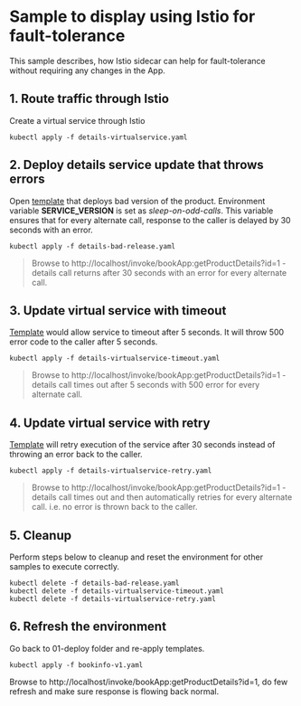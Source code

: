 
# Sample to display using Istio for fault-tolerance

This sample describes, how Istio sidecar can help for fault-tolerance without requiring any changes in the App.

## 1. Route traffic through Istio

Create a virtual service through Istio
```
kubectl apply -f details-virtualservice.yaml
```

## 2. Deploy details service update that throws errors
Open [template](details-bad-release.yaml) that deploys bad version of the product. Environment variable **SERVICE_VERSION** is set as *sleep-on-odd-calls*. This variable ensures that for every alternate call, response to the caller is delayed by 30 seconds with an error. 

```
kubectl apply -f details-bad-release.yaml
```

> Browse to http://localhost/invoke/bookApp:getProductDetails?id=1 - details call returns after 30 seconds with an error for every alternate call.

## 3. Update virtual service with timeout

[Template](details-virtualservice-timeout.yaml) would allow service to timeout after 5 seconds. It will throw 500 error code to the caller after 5 seconds.

```
kubectl apply -f details-virtualservice-timeout.yaml
```

> Browse to http://localhost/invoke/bookApp:getProductDetails?id=1 - details call times out after 5 seconds with 500 error for every alternate call.

## 4. Update virtual service with retry

[Template](details-virtualservice-retry.yaml) will retry execution of the service after 30 seconds instead of throwing an error back to the caller.

```
kubectl apply -f details-virtualservice-retry.yaml
```

> Browse to http://localhost/invoke/bookApp:getProductDetails?id=1 - details call times out and then automatically retries for every alternate call. i.e. no error is thrown back to the caller.

## 5. Cleanup 

Perform steps below to cleanup and reset the environment for other samples to execute correctly.
```
kubectl delete -f details-bad-release.yaml
kubectl delete -f details-virtualservice-timeout.yaml
kubectl delete -f details-virtualservice-retry.yaml
```

## 6. Refresh the environment

Go back to 01-deploy folder and re-apply templates. 

```
kubectl apply -f bookinfo-v1.yaml
```

Browse to http://localhost/invoke/bookApp:getProductDetails?id=1, do few refresh and make sure response is flowing back normal.
